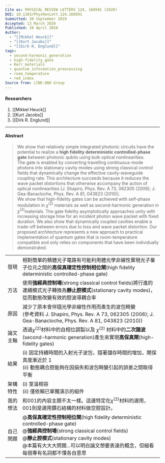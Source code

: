 ```yaml
---
Cite as: PHYSICAL REVIEW LETTERS 124, 160501 (2020)
DOI: 10.1103/PhysRevLett.124.160501
Submitted: 30 September 2019
Accepted: 13 March 2020
Published: 20 April 2020
Author:
  - "[[Mikkel Heuck]]"
  - "[[Kurt Jacobs]]"
  - "[[Dirk R. Englund]]"
tags:
  - second-harmonic_generation
  - high-fidelity_gate
  - Kerr_materials
  - quantum_information_preocessing
  - room_temperature
  - red_index
Source from: LINE-QNO Group
---
```

#### Researchers
1. [[Mikkel Heuck]]
2. [[Kurt Jacobs]]
3. [[Dirk R. Englund]]
---
#### Abstract
> We show that relatively simple integrated photonic circuits have the potential to realize a **high fidelity deterministic controlled-phase gate** between photonic qubits using bulk optical nonlinearities.  
> The gate is enabled by converting travelling continuous-mode photons into stationary cavity modes using strong classical control fields that dynamically change the effective cavity-waveguide coupling rate. This architecture succeeds because it reduces the wave packet distortions that otherwise accompany the action of optical nonlinearities [J. Shapiro, Phys. Rev. A 73, 062305 (2006); J. Gea-Banacloche, Phys. Rev. A 81, 043823 (2010)].  
> We show that high-fidelity gates can be achieved with self-phase modulation in $\chi^{(2)}$ materials as well as second-harmonic generation in $\chi^{(2)}$materials. The gate fidelity asymptotically approaches unity with increasing storage time for an incident photon wave packet with fixed duration. We also show that dynamically coupled cavities enable a trade-off between errors due to loss and wave packet distortion. Our proposed architecture represents a new approach to practical implementation of quantum gates that is room-temperature compatible and only relies on components that have been individually demonstrated.

|      |                                                                                                                                                                                                              |
| ---- | ------------------------------------------------------------------------------------------------------------------------------------------------------------------------------------------------------------ |
| 發現   | 相對簡單的積體光子電路有可能利用體光學非線性實現光子量子位元之間的**高保真確定性控制相位閘**(high fidelity deterministic controlled-phase gate)                                                                                                          |
| 方法   | 使用**強經典控制場**(strong classical control fields)將行進的連續模式光子轉換為**靜止腔模式**(stationary cavity modes)，從而動態改變有效的腔波導耦合率                                                                                                 |
| 原因   | 減少了原本會伴隨光學非線性作用而產生的波包畸變<br>(參考資料 J. Shapiro, Phys. Rev. A 73, 062305 (2006); J. Gea-Banacloche, Phys. Rev. A 81, 043823 (2010))                                                                              |
| 論文主軸 | 透過$\chi^{(2)}$材料中的自相位調製以及 $\chi^{(2)}$ 材料中的**二次諧波**(second-harmonic generation)產生來實現**高保真閘**(high-fidelity gates)                                                                                            |
| 結果   | (i)  固定持續時間的入射光子波包，隨著儲存時間的增加，閘保真度漸近於 1<br>(ii) 動態耦合腔能夠在因損失和波包畸變引起的誤差之間取得平衡                                                                                                                                   |
| 架構特性 | (i)  室溫相容<br>(ii) 僅依賴已單獨演示的組件                                                                                                                                                                                |
| 我的想法 | 和001的內容主題不太一樣。這邊特定在$\chi^{(2)}$材料的選用，001則是選用鑽石結構的材料做空腔設計。                                                                                                                                                    |
| 自己問題 | @**高保真確定性控制相位閘**(high fidelity deterministic controlled-phase gate)<br>@**強經典控制場**(strong classical control fields)<br>@**靜止腔模式**(stationary cavity modes)<br>@本篇有大大大問題...可以明白論文想要表達的概念，但細看每個專有名詞都不懂各自意思<br> |
